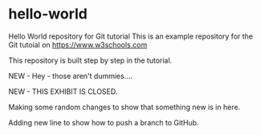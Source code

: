 # hello-world
Hello World repository for Git tutorial
This is an example repository for the Git tutoial on https://www.w3schools.com

This repository is built step by step in the tutorial.

NEW - Hey - those aren't dummies....

NEW - THIS EXHIBIT IS CLOSED.

Making some random changes to show that something new is in here.

Adding new line to show how to push a branch to GitHub.
